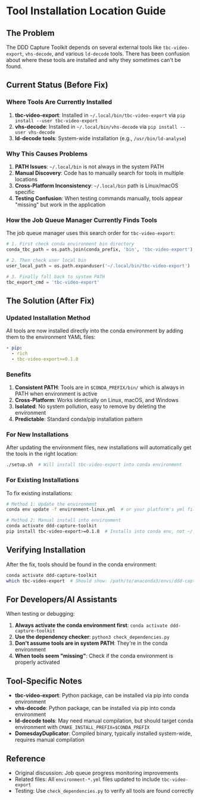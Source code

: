 # Tool Installation Location Guide

## The Problem

The DDD Capture Toolkit depends on several external tools like `tbc-video-export`, `vhs-decode`, and various `ld-decode` tools. There has been confusion about where these tools are installed and why they sometimes can't be found.

## Current Status (Before Fix)

### Where Tools Are Currently Installed

1. **tbc-video-export**: Installed in `~/.local/bin/tbc-video-export` via `pip install --user tbc-video-export`
2. **vhs-decode**: Installed in `~/.local/bin/vhs-decode` via `pip install --user vhs-decode`  
3. **ld-decode tools**: System-wide installation (e.g., `/usr/bin/ld-analyse`)

### Why This Causes Problems

1. **PATH Issues**: `~/.local/bin` is not always in the system PATH
2. **Manual Discovery**: Code has to manually search for tools in multiple locations
3. **Cross-Platform Inconsistency**: `~/.local/bin` path is Linux/macOS specific
4. **Testing Confusion**: When testing commands manually, tools appear "missing" but work in the application

### How the Job Queue Manager Currently Finds Tools

The job queue manager uses this search order for `tbc-video-export`:

```python
# 1. First check conda environment bin directory
conda_tbc_path = os.path.join(conda_prefix, 'bin', 'tbc-video-export')

# 2. Then check user local bin  
user_local_path = os.path.expanduser('~/.local/bin/tbc-video-export')

# 3. Finally fall back to system PATH
tbc_export_cmd = 'tbc-video-export'
```

## The Solution (After Fix)

### Updated Installation Method

All tools are now installed directly into the conda environment by adding them to the environment YAML files:

```yaml
- pip:
  - rich
  - tbc-video-export>=0.1.8
```

### Benefits

1. **Consistent PATH**: Tools are in `$CONDA_PREFIX/bin/` which is always in PATH when environment is active
2. **Cross-Platform**: Works identically on Linux, macOS, and Windows
3. **Isolated**: No system pollution, easy to remove by deleting the environment
4. **Predictable**: Standard conda/pip installation pattern

### For New Installations

After updating the environment files, new installations will automatically get the tools in the right location:

```bash
./setup.sh  # Will install tbc-video-export into conda environment
```

### For Existing Installations

To fix existing installations:

```bash
# Method 1: Update the environment
conda env update -f environment-linux.yml  # or your platform's yml file

# Method 2: Manual install into environment
conda activate ddd-capture-toolkit
pip install tbc-video-export>=0.1.8  # Installs into conda env, not ~/.local/
```

## Verifying Installation

After the fix, tools should be found in the conda environment:

```bash
conda activate ddd-capture-toolkit
which tbc-video-export  # Should show: /path/to/anaconda3/envs/ddd-capture-toolkit/bin/tbc-video-export
```

## For Developers/AI Assistants

When testing or debugging:

1. **Always activate the conda environment first**: `conda activate ddd-capture-toolkit`
2. **Use the dependency checker**: `python3 check_dependencies.py` 
3. **Don't assume tools are in system PATH**: They're in the conda environment
4. **When tools seem "missing"**: Check if the conda environment is properly activated

## Tool-Specific Notes

- **tbc-video-export**: Python package, can be installed via pip into conda environment
- **vhs-decode**: Python package, can be installed via pip into conda environment  
- **ld-decode tools**: May need manual compilation, but should target conda environment with `CMAKE_INSTALL_PREFIX=$CONDA_PREFIX`
- **DomesdayDuplicator**: Compiled binary, typically installed system-wide, requires manual compilation

## Reference

- Original discussion: Job queue progress monitoring improvements
- Related files: All `environment-*.yml` files updated to include `tbc-video-export`
- Testing: Use `check_dependencies.py` to verify all tools are found correctly

